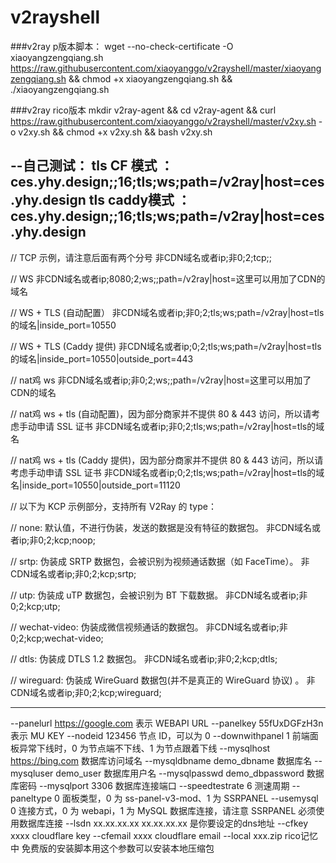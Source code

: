 # v2rayshell


###v2ray p版本脚本：
wget --no-check-certificate -O xiaoyangzengqiang.sh https://raw.githubusercontent.com/xiaoyanggo/v2rayshell/master/xiaoyangzengqiang.sh && chmod +x xiaoyangzengqiang.sh && ./xiaoyangzengqiang.sh

###v2ray rico版本
mkdir v2ray-agent  &&   cd v2ray-agent && curl https://raw.githubusercontent.com/xiaoyanggo/v2rayshell/master/v2xy.sh -o v2xy.sh &&  chmod +x v2xy.sh &&  bash v2xy.sh

--自己测试：
tls CF 模式 ： ces.yhy.design;;16;tls;ws;path=/v2ray|host=ces.yhy.design
tls caddy模式 ：ces.yhy.design;;16;tls;ws;path=/v2ray|host=ces.yhy.design
------------------------------------------------
// TCP 示例，请注意后面有两个分号
非CDN域名或者ip;非0;2;tcp;;

// WS
非CDN域名或者ip;8080;2;ws;;path=/v2ray|host=这里可以用加了CDN的域名

// WS + TLS (自动配置）
非CDN域名或者ip;非0;2;tls;ws;path=/v2ray|host=tls的域名|inside_port=10550

// WS + TLS (Caddy 提供)
非CDN域名或者ip;0;2;tls;ws;path=/v2ray|host=tls的域名|inside_port=10550|outside_port=443


// nat鸡 ws
非CDN域名或者ip;非0;2;ws;;path=/v2ray|host=这里可以用加了CDN的域名

// nat鸡 ws + tls (自动配置)，因为部分商家并不提供 80 & 443 访问，所以请考虑手动申请 SSL 证书
非CDN域名或者ip;非0;2;tls;ws;path=/v2ray|host=tls的域名

// nat鸡 ws + tls (Caddy 提供)，因为部分商家并不提供 80 & 443 访问，所以请考虑手动申请 SSL 证书
非CDN域名或者ip;0;2;tls;ws;path=/v2ray|host=tls的域名|inside_port=10550|outside_port=11120



// 以下为 KCP 示例部分，支持所有 V2Ray 的 type：

// none: 默认值，不进行伪装，发送的数据是没有特征的数据包。
非CDN域名或者ip;非0;2;kcp;noop;

// srtp: 伪装成 SRTP 数据包，会被识别为视频通话数据（如 FaceTime）。
非CDN域名或者ip;非0;2;kcp;srtp;

// utp: 伪装成 uTP 数据包，会被识别为 BT 下载数据。
非CDN域名或者ip;非0;2;kcp;utp;

// wechat-video: 伪装成微信视频通话的数据包。
非CDN域名或者ip;非0;2;kcp;wechat-video;

// dtls: 伪装成 DTLS 1.2 数据包。
非CDN域名或者ip;非0;2;kcp;dtls;

// wireguard: 伪装成 WireGuard 数据包(并不是真正的 WireGuard 协议) 。
非CDN域名或者ip;非0;2;kcp;wireguard;

***********************************
--panelurl https://google.com  表示 WEBAPI URL
--panelkey 55fUxDGFzH3n  表示 MU KEY
--nodeid 123456  节点 ID，可以为 0
--downwithpanel 1  前端面板异常下线时，0 为节点端不下线、1 为节点跟着下线
--mysqlhost https://bing.com  数据库访问域名
--mysqldbname demo_dbname  数据库名
--mysqluser demo_user  数据库用户名
--mysqlpasswd demo_dbpassword  数据库密码
--mysqlport 3306  数据库连接端口
--speedtestrate 6  测速周期
--paneltype 0  面板类型，0 为 ss-panel-v3-mod、1 为 SSRPANEL
--usemysql 0  连接方式，0 为 webapi，1 为 MySQL 数据库连接，请注意 SSRPANEL 必须使用数据库连接
--lsdn xx.xx.xx.xx  xx.xx.xx.xx 是你要设定的dns地址
--cfkey xxxx cloudflare key
--cfemail  xxxx cloudflare email
--local xxx.zip   rico记忆中 免费版的安装脚本用这个参数可以安装本地压缩包